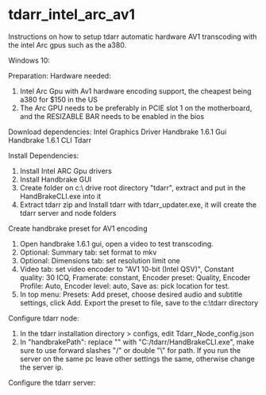 # tdarr_intel_arc_av1
Instructions on how to setup tdarr automatic hardware AV1 transcoding with the intel Arc gpus such as the a380.

Windows 10:

Preparation:
Hardware needed:
1) Intel Arc Gpu with Av1 hardware encoding support, the cheapest being a380 for $150 in the US
2) The Arc GPU needs to be preferably in PCIE slot 1 on the motherboard, and the RESIZABLE BAR needs to be enabled in the bios

Download dependencies:
Intel Graphics Driver
Handbrake 1.6.1 Gui
Handbrake 1.6.1 CLI
Tdarr

Install Dependencies:
1) Install Intel ARC Gpu drivers
2) Install Handbrake GUI
3) Create folder on c:\ drive root directory "tdarr", extract and put in the HandBrakeCLI.exe into it
4) Extract tdarr zip and Install tdarr with tdarr_updater.exe, it will create the tdarr server and node folders

Create handbrake preset for AV1 encoding
1) Open handbrake 1.6.1 gui, open a video to test transcoding.
2) Optional: Summary tab: set format to mkv
3) Optional: Dimensions tab: set resolution limit one
4) Video tab: set video encoder to "AV1 10-bit (Intel QSV)", Constant quality: 30 ICQ, Framerate: constant, Encoder preset: Quality, Encoder Profile: Auto, Encoder level: auto, Save as: pick location for test.
5) In top menu: Presets: Add preset, choose desired audio and subtitle settings, click Add. Export the preset to file, save to the c:\tdarr directory

Configure tdarr node:
1) In the tdarr installation directory > configs, edit Tdarr_Node_config.json
2) In "handbrakePath": replace "" with "C:/tdarr/HandBrakeCLI.exe", make sure to use forward slashes "/" or double "\\" for path. If you run the server on the same pc leave other settings the same, otherwise change the server ip.

Configure the tdarr server:
